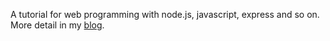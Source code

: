 A tutorial for web programming with node.js, javascript, express and so on. More detail in my [blog](https://qifuuu.com).

